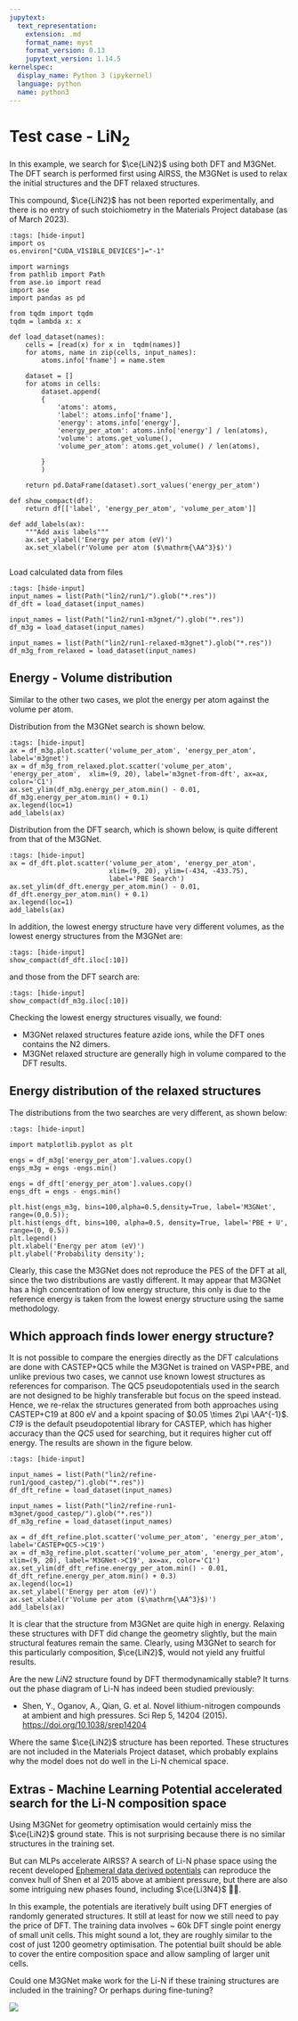 ```yaml
---
jupytext:
  text_representation:
    extension: .md
    format_name: myst
    format_version: 0.13
    jupytext_version: 1.14.5
kernelspec:
  display_name: Python 3 (ipykernel)
  language: python
  name: python3
---
```


# Test case - $\mathrm{LiN_2}$

In this example, we search for $\ce{LiN2}$ using both DFT and M3GNet. 
The DFT search is performed first using AIRSS, the M3GNet is used to relax the initial structures and the DFT relaxed structures.

This compound, $\ce{LiN2}$ has not been reported experimentally, 
and there is no entry of such stoichiometry in the Materials Project database (as of March 2023).

```{code-cell} ipython3
:tags: [hide-input]
import os
os.environ["CUDA_VISIBLE_DEVICES"]="-1"    

import warnings
from pathlib import Path
from ase.io import read
import ase
import pandas as pd

from tqdm import tqdm
tqdm = lambda x: x

def load_dataset(names):
    cells = [read(x) for x in  tqdm(names)]
    for atoms, name in zip(cells, input_names):
        atoms.info['fname'] = name.stem

    dataset = []
    for atoms in cells:
        dataset.append(
        {
            'atoms': atoms,
            'label': atoms.info['fname'],
            'energy': atoms.info['energy'],
            'energy_per_atom': atoms.info['energy'] / len(atoms),
            'volume': atoms.get_volume(),
            'volume_per_atom': atoms.get_volume() / len(atoms),

        }
        )

    return pd.DataFrame(dataset).sort_values('energy_per_atom')

def show_compact(df):
    return df[['label', 'energy_per_atom', 'volume_per_atom']]

def add_labels(ax):
    """Add axis labels"""
    ax.set_ylabel('Energy per atom (eV)')
    ax.set_xlabel(r'Volume per atom ($\mathrm{\AA^3}$)')


```

Load calculated data from files

```{code-cell} ipython3
:tags: [hide-input]
input_names = list(Path("lin2/run1/").glob("*.res"))
df_dft = load_dataset(input_names)

input_names = list(Path("lin2/run1-m3gnet/").glob("*.res"))
df_m3g = load_dataset(input_names)

input_names = list(Path("lin2/run1-relaxed-m3gnet").glob("*.res"))
df_m3g_from_relaxed = load_dataset(input_names)
```

## Energy - Volume distribution

Similar to the other two cases, we plot the energy per atom against the volume per atom.

Distribution from the M3GNet search is shown below.

```{code-cell} ipython3
:tags: [hide-input]
ax = df_m3g.plot.scatter('volume_per_atom', 'energy_per_atom', label='m3gnet')
ax = df_m3g_from_relaxed.plot.scatter('volume_per_atom', 'energy_per_atom',  xlim=(9, 20), label='m3gnet-from-dft', ax=ax, color='C1')
ax.set_ylim(df_m3g.energy_per_atom.min() - 0.01, df_m3g.energy_per_atom.min() + 0.1)
ax.legend(loc=1)
add_labels(ax)
```

Distribution from the DFT search, which is shown below, is quite different from that of the M3GNet.

```{code-cell} ipython3
:tags: [hide-input]
ax = df_dft.plot.scatter('volume_per_atom', 'energy_per_atom', 
                         xlim=(9, 20), ylim=(-434, -433.75),
                         label='PBE Search')
ax.set_ylim(df_dft.energy_per_atom.min() - 0.01, df_dft.energy_per_atom.min() + 0.1)
ax.legend(loc=1)
add_labels(ax)
```

In addition, the lowest energy structure have very different volumes, as the lowest
energy structures from the M3GNet are:
```{code-cell} ipython3
:tags: [hide-input]
show_compact(df_dft.iloc[:10])
```
and those from the DFT search are:

```{code-cell} ipython3
:tags: [hide-input]
show_compact(df_m3g.iloc[:10])
```

Checking the lowest energy structures visually, we found:
    
- M3GNet relaxed structures feature azide ions, while the DFT ones contains the N2 dimers.
- M3GNet relaxed structure are generally high in volume compared to the DFT results.


## Energy distribution of the relaxed structures

The distributions from the two searches are very different, as shown below:

```{code-cell} ipython3
:tags: [hide-input]

import matplotlib.pyplot as plt

engs = df_m3g['energy_per_atom'].values.copy()
engs_m3g = engs -engs.min()

engs = df_dft['energy_per_atom'].values.copy()
engs_dft = engs - engs.min()

plt.hist(engs_m3g, bins=100,alpha=0.5,density=True, label='M3GNet', range=(0,0.5));
plt.hist(engs_dft, bins=100, alpha=0.5, density=True, label='PBE + U', range=(0, 0.5))
plt.legend()
plt.xlabel('Energy per atom (eV)')
plt.ylabel('Probability density');
```
Clearly, this case the M3GNet does not reproduce the PES of the DFT at all, since the two distributions are vastly different.
It may appear that M3GNet has a high concentration of low energy structure, 
this only is due to the reference energy is taken from the lowest energy structure using the same methodology. 

## Which approach finds lower energy structure?

It is not possible to compare the energies directly as the DFT calculations are done with CASTEP+QC5 while the M3GNet 
is trained on VASP+PBE,
and unlike previous two cases, we cannot use known lowest structures as references for comparison.
The QC5 pseudopotentials used in the search are not designed to be highly transferable but focus on the speed instead.
Hence, we re-relax the structures generated from both approaches using CASTEP+C19 at 800 eV and a kpoint spacing of $0.05 \times 2\pi \AA^{-1}$.
*C19* is the default pseudopotential library for CASTEP, which has higher accuracy than the *QC5* used for searching, but it requires higher cut off energy.
The results are shown in the figure below.


```{code-cell} ipython3
:tags: [hide-input]

input_names = list(Path("lin2/refine-run1/good_castep/").glob("*.res"))
df_dft_refine = load_dataset(input_names)

input_names = list(Path("lin2/refine-run1-m3gnet/good_castep/").glob("*.res"))
df_m3g_refine = load_dataset(input_names)

ax = df_dft_refine.plot.scatter('volume_per_atom', 'energy_per_atom', label='CASTEP+QC5->C19')
ax = df_m3g_refine.plot.scatter('volume_per_atom', 'energy_per_atom',  xlim=(9, 20), label='M3GNet->C19', ax=ax, color='C1')
ax.set_ylim(df_dft_refine.energy_per_atom.min() - 0.01, df_dft_refine.energy_per_atom.min() + 0.3)
ax.legend(loc=1)
ax.set_ylabel('Energy per atom (eV)')
ax.set_xlabel(r'Volume per atom ($\mathrm{\AA^3}$)')
add_labels(ax)
```

It is clear that the structure from M3GNet are quite high in energy.
Relaxing these structures with DFT did change the geometry slightly, 
but the main structural features remain the same. 
Clearly, using M3GNet to search for this particularly composition, $\ce{LiN2}$, would not yield any fruitful results.

Are the new $LiN2$ structure found by DFT thermodynamically stable? 
It turns out the phase diagram of Li-N has indeed been studied previously:

- Shen, Y., Oganov, A., Qian, G. et al. Novel lithium-nitrogen compounds at ambient and high pressures. Sci Rep 5, 14204 (2015). https://doi.org/10.1038/srep14204

Where the same $\ce{LiN2}$ structure has been reported. 
These structures are not included in the Materials Project dataset, which probably explains why the model does not do well in the Li-N chemical space.


## Extras - Machine Learning Potential accelerated search for the Li-N composition space

Using M3GNet for geometry optimisation would certainly miss the $\ce{LiN2}$ ground state. This is not surprising because there is no similar structures in the training set. 

But can MLPs accelerate AIRSS? A search of Li-N phase space using the recent developed [Ephemeral data derived potentials](https://journals.aps.org/prb/abstract/10.1103/PhysRevB.106.014102) can reproduce the convex hull of Shen et al 2015 above at ambient pressure, but there are also some intriguing new phases found, including $\ce{Li3N4}$  🤔🤔.

In this example, the potentials are iteratively built using DFT energies of randomly generated structures. It still at least for now we still need to pay the price of DFT. The training data involves ~ 60k DFT single point energy of small unit cells. This might sound a lot, they are roughly similar to the cost of just 1200 geometry optimisation. The potential built should be able to cover the entire composition space and allow sampling of larger unit cells.

Could one M3GNet make work for the Li-N if these training structures are included in the training? Or perhaps during fine-tuning?

![](hull-li-n.png)
